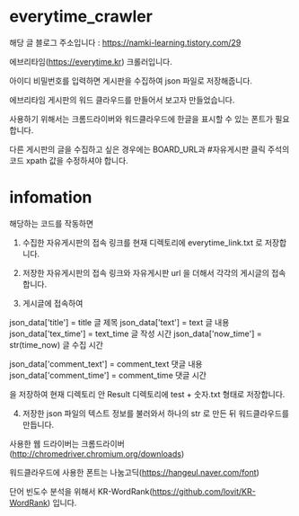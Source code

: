 # everytime_crawler
해당 글 블로그 주소입니다 : https://namki-learning.tistory.com/29


에브리타임(https://everytime.kr) 크롤러입니다.


아이디 비밀번호를 입력하면 게시판을 수집하여 json 파일로 저장해줍니다.


에브리타임 게시판의 워드 클라우드를 만들어서 보고자 만들었습니다.


사용하기 위해서는 크롬드라이버와 워드클라우드에 한글을 표시할 수 있는 폰트가 필요합니다.


다른 게시판의 글을 수집하고 싶은 경우에는 BOARD_URL과 #자유게시판 클릭 주석의 코드 xpath 값을 수정하셔야 합니다.

# infomation
해당하는 코드를 작동하면

1. 수집한 자유게시판의 접속 링크를 현재 디렉토리에 everytime_link.txt 로 저장합니다.

2. 저장한 자유게시판의 접속 링크와 자유게시판 url 을 더해서 각각의 게시글의 접속합니다.

3. 게시글에 접속하여 

  json_data['title'] = title                     글 제목
  json_data['text'] = text                       글 내용
  json_data['tex_time'] = text_time              글 작성 시간
  json_data['now_time'] = str(time_now)          글 수집 시간
        
  json_data['comment_text'] = comment_text       댓글 내용
  json_data['comment_time'] = comment_time       댓글 시간

  을 저장하여 현재 디렉토리 안 Result 디렉토리에 test + 숫자.txt 형태로 저장합니다.

4. 저장한 json 파일의 텍스트 정보를 불러와서 하나의 str 로 만든 뒤 워드클라우드를 만듭니다.


사용한 웹 드라이버는 크롬드라이버(http://chromedriver.chromium.org/downloads)


워드클라우드에 사용한 폰트는 나눔고딕(https://hangeul.naver.com/font)


단어 빈도수 분석을 위해서 KR-WordRank(https://github.com/lovit/KR-WordRank) 입니다.
